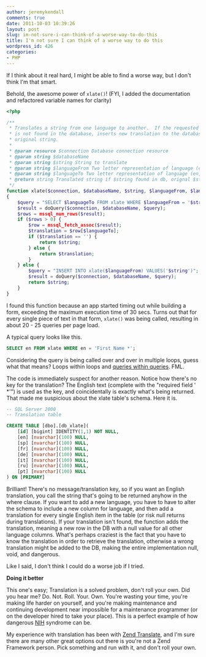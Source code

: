 ```yaml
---
author: jeremykendall
comments: true
date: 2011-10-03 10:39:26
layout: post
slug: im-not-sure-i-can-think-of-a-worse-way-to-do-this
title: I'm not sure I can think of a worse way to do this
wordpress_id: 426
categories:
- PHP
---
```


If I think about it real hard, I might be able to find a worse way, but I don't think I'm that smart.

Behold, the awesome power of `xlate()`! (FYI, I added the documentation and refactored variable names for clarity)

```php
<?php

/**
 * Translates a string from one language to another.  If the requested translation
 * is not found in the database, inserts new translation to the database and returns
 * original string.
 * 
 * @param resource $connection Database connection resource
 * @param string $databaseName
 * @param string $string String to translate
 * @param string $languageFrom Two letter representation of language (en, sp, etc.)
 * @param string $languageTo Two letter representation of language (en, sp, etc.)
 * @return string Translated string if $string found in db, orignal $string if not
 */
function xlate($connection, $databaseName, $string, $languageFrom, $languageTo)
{
    $query = "SELECT $languageTo FROM xlate WHERE $languageFrom = '$string' ";
    $result = doQuery($connection, $databaseName, $query);
    $rows = mssql_num_rows($result);
    if ($rows > 0) {
        $row = mssql_fetch_assoc($result);
        $translation = $row[$languageTo];
        if ($translation == '') {
            return $string;
        } else {
            return $translation;
        }
    } else {
        $query = "INSERT INTO xlate($languageFrom) VALUES('$string')";
        $result = doQuery($connection, $databaseName, $query);
        return $string;
    }
}
```

I found this function because an app started timing out while building a form, exceeding the maximum execution time of 30 secs.  Turns out that for every single piece of text in that form, `xlate()` was being called, resulting in about 20 - 25 queries per page load.

A typical query looks like this.

```sql
SELECT en FROM xlate WHERE en = 'First Name *';
```

Considering the query is being called over and over in multiple loops, guess what that means?  Loops within loops and [queries within queries](http://csiphp.com/blog/2011/07/22/queries-inside-queries/).  FML.

The code is immediately suspect for another reason.  Notice how there's no key for the translation?  The English text (complete with the "required field ' *'") is used as the key, and coincidentally is exactly what's being returned.  That made me suspicious about the xlate table's schema.  Here it is.

```sql
-- SQL Server 2000
-- Translation table

CREATE TABLE [dbo].[db_xlate](
    [id] [bigint] IDENTITY(1,1) NOT NULL,
    [en] [nvarchar](100) NULL,
    [sp] [nvarchar](100) NULL,
    [fr] [nvarchar](100) NULL,
    [de] [nvarchar](100) NULL,
    [it] [nvarchar](100) NULL,
    [ru] [nvarchar](100) NULL,
    [pt] [nvarchar](100) NULL
) ON [PRIMARY]
``` 

Brilliant!  There's no message/translation key, so if you want an English translation, you call the string that's going to be returned anyhow in the where clause.  If you want to add a new language, you have to have to alter the schema to include a new column for language, and then add a translation for every single English item in the table (or risk null returns during translations).  If your translation isn't found, the function adds the translation, meaning a new row in the DB with a null value for all other language columns.  What's perhaps craziest is the fact that you have to know the translation in order to retrieve the translation, otherwise a wrong translation might be added to the DB, making the entire implementation null, void, and dangerous.

Like I said, I don't think I could do a worse job if I tried.

**Doing it better**

This one's easy; Translation is a solved problem, don't roll your own.  Did you hear me?  Do. Not. Roll. Your. Own.  You're wasting your time, you're making life harder on yourself, and you're making maintenance and continuing development near impossible for a maintenance programmer (or on the developer hired to take your place).  This is a perfect example of how dangerous [NIH](http://en.wikipedia.org/wiki/Not_Invented_Here) syndrome can be.

My experience with translation has been with [Zend Translate](http://framework.zend.com/manual/en/zend.translate.html), and I'm sure there are many other great options out there is you're not a Zend Framework person.  Pick something and run with it, and don't roll your own.
